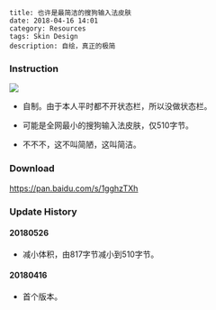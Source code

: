 ```
title: 也许是最简洁的搜狗输入法皮肤
date: 2018-04-16 14:01
category: Resources
tags: Skin Design
description: 自绘，真正的极简
```

### Instruction

<img src="/res/20180416-140140-001.webp" class="no-border">

* 自制。由于本人平时都不开状态栏，所以没做状态栏。

* 可能是全网最小的搜狗输入法皮肤，仅510字节。

* 不不不，这不叫简陋，这叫简洁。

### Download

<https://pan.baidu.com/s/1gghzTXh>

### Update History

#### 20180526

* 减小体积，由817字节减小到510字节。

#### 20180416

* 首个版本。
